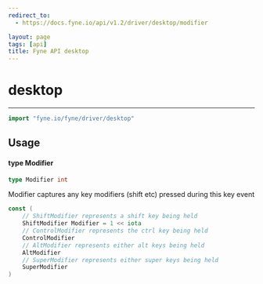 ```yaml
---
redirect_to:
  - https://docs.fyne.io/api/v1.2/driver/desktop/modifier

layout: page
tags: [api]
title: Fyne API desktop
---
```



# desktop
---
```go
import "fyne.io/fyne/driver/desktop"
```

## Usage

#### type Modifier

```go
type Modifier int
```

Modifier captures any key modifiers (shift etc) pressed during this key event

```go
const (
	// ShiftModifier represents a shift key being held
	ShiftModifier Modifier = 1 << iota
	// ControlModifier represents the ctrl key being held
	ControlModifier
	// AltModifier represents either alt keys being held
	AltModifier
	// SuperModifier represents either super keys being held
	SuperModifier
)
```
